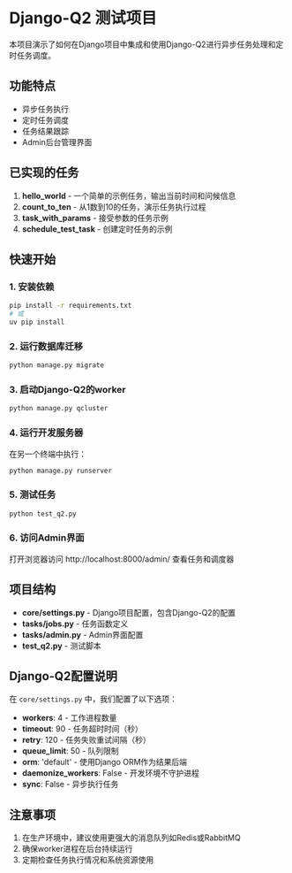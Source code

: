 # Django-Q2 测试项目

本项目演示了如何在Django项目中集成和使用Django-Q2进行异步任务处理和定时任务调度。

## 功能特点

- 异步任务执行
- 定时任务调度
- 任务结果跟踪
- Admin后台管理界面

## 已实现的任务

1. **hello_world** - 一个简单的示例任务，输出当前时间和问候信息
2. **count_to_ten** - 从1数到10的任务，演示任务执行过程
3. **task_with_params** - 接受参数的任务示例
4. **schedule_test_task** - 创建定时任务的示例

## 快速开始

### 1. 安装依赖

```bash
pip install -r requirements.txt
# 或
uv pip install
```

### 2. 运行数据库迁移

```bash
python manage.py migrate
```

### 3. 启动Django-Q2的worker

```bash
python manage.py qcluster
```

### 4. 运行开发服务器

在另一个终端中执行：

```bash
python manage.py runserver
```

### 5. 测试任务

```bash
python test_q2.py
```

### 6. 访问Admin界面

打开浏览器访问 http://localhost:8000/admin/ 查看任务和调度器

## 项目结构

- **core/settings.py** - Django项目配置，包含Django-Q2的配置
- **tasks/jobs.py** - 任务函数定义
- **tasks/admin.py** - Admin界面配置
- **test_q2.py** - 测试脚本

## Django-Q2配置说明

在 `core/settings.py` 中，我们配置了以下选项：

- **workers**: 4 - 工作进程数量
- **timeout**: 90 - 任务超时时间（秒）
- **retry**: 120 - 任务失败重试间隔（秒）
- **queue_limit**: 50 - 队列限制
- **orm**: 'default' - 使用Django ORM作为结果后端
- **daemonize_workers**: False - 开发环境不守护进程
- **sync**: False - 异步执行任务

## 注意事项

1. 在生产环境中，建议使用更强大的消息队列如Redis或RabbitMQ
2. 确保worker进程在后台持续运行
3. 定期检查任务执行情况和系统资源使用